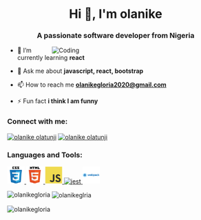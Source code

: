 <h1 align="center">Hi 👋, I'm olanike</h1>
<h3 align="center">A passionate software developer from Nigeria</h3>
<img align="right" alt="Coding" width="400" src="https://dxbcode.com/assets/images/index-meta.gif"">

- 🌱 I’m currently learning **react**

- 💬 Ask me about **javascript, react, bootstrap**

- 📫 How to reach me **olanikegloria2020@gmail.com**

- ⚡ Fun fact **i think I am funny**

<h3 align="left">Connect with me:</h3>
<p align="left">
<a href="https://linkedin.com/in/olanike olatunji" target="blank"><img align="center" src="https://raw.githubusercontent.com/rahuldkjain/github-profile-readme-generator/master/src/images/icons/Social/linked-in-alt.svg" alt="olanike olatunji" height="30" width="40" /></a>
<a href="https://fb.com/olanike olatunji" target="blank"><img align="center" src="https://raw.githubusercontent.com/rahuldkjain/github-profile-readme-generator/master/src/images/icons/Social/facebook.svg" alt="olanike olatunji" height="30" width="40" /></a>
</p>

<h3 align="left">Languages and Tools:</h3>
<p align="left"> <a href="https://www.w3schools.com/css/" target="_blank" rel="noreferrer"> <img src="https://raw.githubusercontent.com/devicons/devicon/master/icons/css3/css3-original-wordmark.svg" alt="css3" width="40" height="40"/> </a> <a href="https://www.w3.org/html/" target="_blank" rel="noreferrer"> <img src="https://raw.githubusercontent.com/devicons/devicon/master/icons/html5/html5-original-wordmark.svg" alt="html5" width="40" height="40"/> </a> <a href="https://developer.mozilla.org/en-US/docs/Web/JavaScript" target="_blank" rel="noreferrer"> <img src="https://raw.githubusercontent.com/devicons/devicon/master/icons/javascript/javascript-original.svg" alt="javascript" width="40" height="40"/> </a> <a href="https://jestjs.io" target="_blank" rel="noreferrer"> <img src="https://www.vectorlogo.zone/logos/jestjsio/jestjsio-icon.svg" alt="jest" width="40" height="40"/> </a> <a href="https://webpack.js.org" target="_blank" rel="noreferrer"> <img src="https://raw.githubusercontent.com/devicons/devicon/d00d0969292a6569d45b06d3f350f463a0107b0d/icons/webpack/webpack-original-wordmark.svg" alt="webpack" width="40" height="40"/> </a> </p>

<p><img align="left" src="https://github-readme-stats.vercel.app/api/top-langs?username=olanikegloria&show_icons=true&locale=en&layout=compact" alt="olanikegloria" /></p>

<p>&nbsp;<img align="center" src="https://github-readme-stats.vercel.app/api?username=olanikegloria&show_icons=true&locale=en" alt="olanikeglria" /></p>

<p><img align="center" src="https://github-readme-streak-stats.herokuapp.com/?user=olanikegloria&" alt="olanikegloria" /></p>
